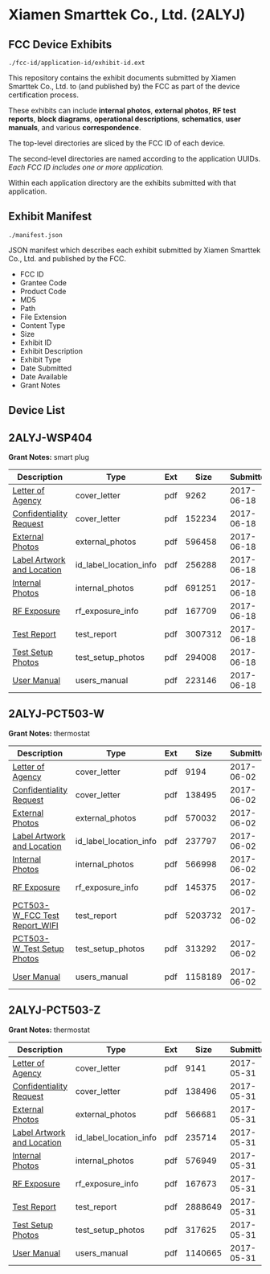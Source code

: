 # Xiamen Smarttek Co., Ltd. (2ALYJ)
## FCC Device Exhibits

```
./fcc-id/application-id/exhibit-id.ext
```

This repository contains the exhibit documents submitted by Xiamen Smarttek Co., Ltd. to (and published by) the FCC as part of the device certification process.

These exhibits can include **internal photos**, **external photos**, **RF test reports**, **block diagrams**, **operational descriptions**, **schematics**, **user manuals**, and various **correspondence**.

The top-level directories are sliced by the FCC ID of each device.

The second-level directories are named according to the application UUIDs. *Each FCC ID includes one or more application.*

Within each application directory are the exhibits submitted with that application. 

## Exhibit Manifest

```
./manifest.json
```

JSON manifest which describes each exhibit submitted by Xiamen Smarttek Co., Ltd. and published by the FCC.

- FCC ID
- Grantee Code
- Product Code
- MD5
- Path
- File Extension
- Content Type
- Size
- Exhibit ID
- Exhibit Description
- Exhibit Type
- Date Submitted
- Date Available
- Grant Notes

## Device List
## 2ALYJ-WSP404
**Grant Notes:** smart plug

| Description | Type | Ext | Size | Submitted | Available |
| ----------- | ---- | --- | ---- | --------- | --------- |
| [Letter of Agency](2ALYJ-WSP404/20bc7e5959460416c6565b9c0adb4ca9/3430175.pdf) | cover_letter | pdf | 9262 | 2017-06-18 | 2017-06-18 |
| [Confidentiality Request](2ALYJ-WSP404/20bc7e5959460416c6565b9c0adb4ca9/3430176.pdf) | cover_letter | pdf | 152234 | 2017-06-18 | 2017-06-18 |
| [External Photos](2ALYJ-WSP404/20bc7e5959460416c6565b9c0adb4ca9/3430183.pdf) | external_photos | pdf | 596458 | 2017-06-18 | 2017-06-18 |
| [Label Artwork and Location](2ALYJ-WSP404/20bc7e5959460416c6565b9c0adb4ca9/3430184.pdf) | id_label_location_info | pdf | 256288 | 2017-06-18 | 2017-06-18 |
| [Internal Photos](2ALYJ-WSP404/20bc7e5959460416c6565b9c0adb4ca9/3430185.pdf) | internal_photos | pdf | 691251 | 2017-06-18 | 2017-06-18 |
| [RF Exposure](2ALYJ-WSP404/20bc7e5959460416c6565b9c0adb4ca9/3430186.pdf) | rf_exposure_info | pdf | 167709 | 2017-06-18 | 2017-06-18 |
| [Test Report](2ALYJ-WSP404/20bc7e5959460416c6565b9c0adb4ca9/3430181.pdf) | test_report | pdf | 3007312 | 2017-06-18 | 2017-06-18 |
| [Test Setup Photos](2ALYJ-WSP404/20bc7e5959460416c6565b9c0adb4ca9/3430182.pdf) | test_setup_photos | pdf | 294008 | 2017-06-18 | 2017-06-18 |
| [User Manual](2ALYJ-WSP404/20bc7e5959460416c6565b9c0adb4ca9/3430177.pdf) | users_manual | pdf | 223146 | 2017-06-18 | 2017-06-18 |
## 2ALYJ-PCT503-W
**Grant Notes:** thermostat

| Description | Type | Ext | Size | Submitted | Available |
| ----------- | ---- | --- | ---- | --------- | --------- |
| [Letter of Agency](2ALYJ-PCT503-W/c0141c5d8525d7c8f16bb7fbca7cb3d3/3411459.pdf) | cover_letter | pdf | 9194 | 2017-06-02 | 2017-06-02 |
| [Confidentiality Request](2ALYJ-PCT503-W/c0141c5d8525d7c8f16bb7fbca7cb3d3/3411460.pdf) | cover_letter | pdf | 138495 | 2017-06-02 | 2017-06-02 |
| [External Photos](2ALYJ-PCT503-W/c0141c5d8525d7c8f16bb7fbca7cb3d3/3411467.pdf) | external_photos | pdf | 570032 | 2017-06-02 | 2017-06-02 |
| [Label Artwork and Location](2ALYJ-PCT503-W/c0141c5d8525d7c8f16bb7fbca7cb3d3/3411469.pdf) | id_label_location_info | pdf | 237797 | 2017-06-02 | 2017-06-02 |
| [Internal Photos](2ALYJ-PCT503-W/c0141c5d8525d7c8f16bb7fbca7cb3d3/3411468.pdf) | internal_photos | pdf | 566998 | 2017-06-02 | 2017-06-02 |
| [RF Exposure](2ALYJ-PCT503-W/c0141c5d8525d7c8f16bb7fbca7cb3d3/3411470.pdf) | rf_exposure_info | pdf | 145375 | 2017-06-02 | 2017-06-02 |
| [PCT503-W_FCC Test Report_WIFI](2ALYJ-PCT503-W/c0141c5d8525d7c8f16bb7fbca7cb3d3/3411465.pdf) | test_report | pdf | 5203732 | 2017-06-02 | 2017-06-02 |
| [PCT503-W_Test Setup Photos](2ALYJ-PCT503-W/c0141c5d8525d7c8f16bb7fbca7cb3d3/3411466.pdf) | test_setup_photos | pdf | 313292 | 2017-06-02 | 2017-06-02 |
| [User Manual](2ALYJ-PCT503-W/c0141c5d8525d7c8f16bb7fbca7cb3d3/3411461.pdf) | users_manual | pdf | 1158189 | 2017-06-02 | 2017-06-02 |
## 2ALYJ-PCT503-Z
**Grant Notes:** thermostat

| Description | Type | Ext | Size | Submitted | Available |
| ----------- | ---- | --- | ---- | --------- | --------- |
| [Letter of Agency](2ALYJ-PCT503-Z/8372263636ab2c99abd043f96b112787/3408234.pdf) | cover_letter | pdf | 9141 | 2017-05-31 | 2017-05-31 |
| [Confidentiality Request](2ALYJ-PCT503-Z/8372263636ab2c99abd043f96b112787/3408235.pdf) | cover_letter | pdf | 138496 | 2017-05-31 | 2017-05-31 |
| [External Photos](2ALYJ-PCT503-Z/8372263636ab2c99abd043f96b112787/3408242.pdf) | external_photos | pdf | 566681 | 2017-05-31 | 2017-05-31 |
| [Label Artwork and Location](2ALYJ-PCT503-Z/8372263636ab2c99abd043f96b112787/3408243.pdf) | id_label_location_info | pdf | 235714 | 2017-05-31 | 2017-05-31 |
| [Internal Photos](2ALYJ-PCT503-Z/8372263636ab2c99abd043f96b112787/3408244.pdf) | internal_photos | pdf | 576949 | 2017-05-31 | 2017-05-31 |
| [RF Exposure](2ALYJ-PCT503-Z/8372263636ab2c99abd043f96b112787/3408245.pdf) | rf_exposure_info | pdf | 167673 | 2017-05-31 | 2017-05-31 |
| [Test Report](2ALYJ-PCT503-Z/8372263636ab2c99abd043f96b112787/3408240.pdf) | test_report | pdf | 2888649 | 2017-05-31 | 2017-05-31 |
| [Test Setup Photos](2ALYJ-PCT503-Z/8372263636ab2c99abd043f96b112787/3408241.pdf) | test_setup_photos | pdf | 317625 | 2017-05-31 | 2017-05-31 |
| [User Manual](2ALYJ-PCT503-Z/8372263636ab2c99abd043f96b112787/3408236.pdf) | users_manual | pdf | 1140665 | 2017-05-31 | 2017-05-31 |
